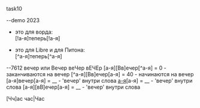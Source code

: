 
task10

--demo 2023

- это для ворда:  
[!а-я]теперь[!а-я]

- это для Libre и для Питона:  
[^а-я]теперь[^а-я]

--7612
вечер или Вечер веЧер  вЕЧЕр
[а-я][Вв]ечер[^а-я] = 0 - заканчиваются на вечер
[^а-я][Вв]ечер[а-я] = 40 - начинаются на вечер
[а-я]вечер[а-я] = __ - 'вечер' внутри слова
[а-я](вечер|Вечер)[а-я] = __ - 'вечер' внутри слова
[а-я][вВ]ечер[а-я] = __ - 'вечер' внутри слова

[Чч]ас
час|Час











